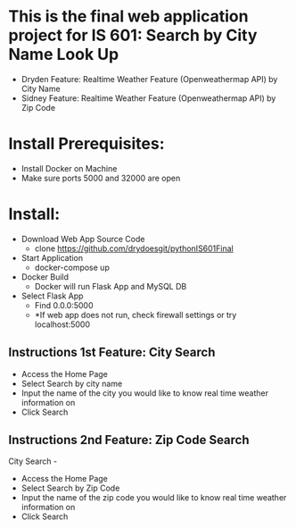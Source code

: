 # This is the final web application project for IS 601: Search by City Name Look Up
- Dryden Feature: Realtime Weather Feature (Openweathermap API) by City Name
- Sidney Feature: Realtime Weather Feature (Openweathermap API) by Zip Code
##
# Install Prerequisites:
 - Install Docker on Machine
 - Make sure ports 5000 and 32000 are open
# Install:
- Download Web App Source Code
    - clone https://github.com/drydoesgit/pythonIS601Final
- Start Application
    - docker-compose up
- Docker Build
    - Docker will run Flask App and MySQL DB
- Select Flask App
    - Find 0.0.0:5000
    - *If web app does not run, check firewall settings or try localhost:5000
    
## Instructions 1st Feature: City Search 
- Access the Home Page
- Select Search by city name
- Input the name of the city you would like to know real time weather information on
- Click Search
##
## Instructions 2nd Feature: Zip Code Search
City Search -
- Access the Home Page
- Select Search by Zip Code
- Input the name of the zip code you would like to know real time weather information on
- Click Search